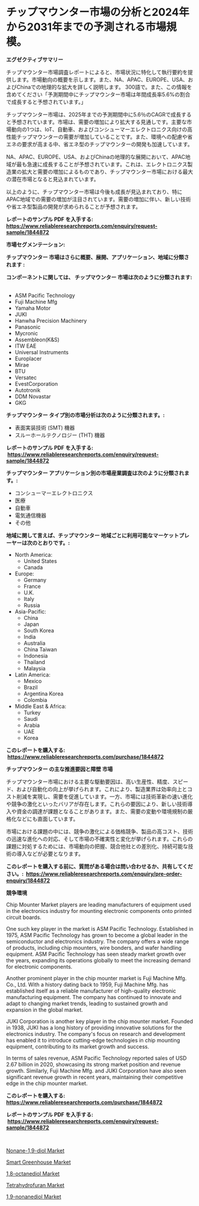 <p><h1>チップマウンター市場の分析と2024年から2031年までの予測される市場規模。</h1></p><p><strong>エグゼクティブサマリー</strong></p>
<p><p>チップマウンター市場調査レポートによると、市場状況に特化して執行要約を提供します。市場動向の概要を示します。また、NA、APAC、EUROPE、USA、およびChinaでの地理的な拡大を詳しく説明します。 300語で。また、この情報を含めてください「予測期間中にチップマウンター市場は年間成長率5.6%の割合で成長すると予想されています。」</p><p>チップマウンター市場は、2025年までの予測期間中に5.6％のCAGRで成長すると予想されています。市場は、需要の増加により拡大する見通しです。主要な市場動向の1つは、IoT、自動車、およびコンシューマーエレクトロニクス向けの高性能チップマウンターの需要が増加していることです。また、環境への配慮や省エネの要求が高まる中、省エネ型のチップマウンターの開発も加速しています。</p><p>NA、APAC、EUROPE、USA、およびChinaの地理的な展開において、APAC地域が最も急速に成長することが予想されています。これは、エレクトロニクス製造業の拡大と需要の増加によるものであり、チップマウンター市場における最大の潜在市場となると見込まれています。</p><p>以上のように、チップマウンター市場は今後も成長が見込まれており、特にAPAC地域での需要の増加が注目されています。需要の増加に伴い、新しい技術や省エネ型製品の開発が求められることが予想されます。</p></p>
<p><strong>レポートのサンプル PDF を入手する: <a href="https://www.reliableresearchreports.com/enquiry/request-sample/1844872">https://www.reliableresearchreports.com/enquiry/request-sample/1844872</a></strong></p>
<p><strong>市場セグメンテーション:</strong></p>
<p><strong> チップマウンター 市場はさらに概要、展開、アプリケーション、地域に分類されます :</strong></p>
<p><strong>コンポーネントに関しては、 チップマウンター 市場は次のように分類されます: &nbsp;</strong></p>
<p><ul><li>ASM Pacific Technology</li><li>Fuji Machine Mfg</li><li>Yamaha Motor</li><li>JUKI</li><li>Hanwha Precision Machinery</li><li>Panasonic</li><li>Mycronic</li><li>Assembleon(K&S)</li><li>ITW EAE</li><li>Universal Instruments</li><li>Europlacer</li><li>Mirae</li><li>BTU</li><li>Versatec</li><li>EvestCorporation</li><li>Autotronik</li><li>DDM Novastar</li><li>GKG</li></ul></p>
<p><strong> チップマウンター タイプ別の市場分析は次のように分類されます。:</strong></p>
<p><ul><li>表面実装技術 (SMT) 機器</li><li>スルーホールテクノロジー (THT) 機器</li></ul></p>
<p><strong>レポートのサンプル PDF を入手する: &nbsp;<a href="https://www.reliableresearchreports.com/enquiry/request-sample/1844872">https://www.reliableresearchreports.com/enquiry/request-sample/1844872</a></strong></p>
<p><strong> チップマウンター アプリケーション別の市場産業調査は次のように分類されます。:</strong></p>
<p><ul><li>コンシューマーエレクトロニクス</li><li>医療</li><li>自動車</li><li>電気通信機器</li><li>その他</li></ul></p>
<p><strong>地域に関して言えば、チップマウンター 地域ごとに利用可能なマーケットプレーヤーは次のとおりです。:</strong></p>
<p><ul>
    <li>
        North America:
        <ul>
            <li>United States</li>
            <li>Canada</li>
        </ul>
    </li>
    <li>
        Europe:
        <ul>
            <li>Germany</li>
            <li>France</li>
            <li>U.K.</li>
            <li>Italy</li>
            <li>Russia</li>
        </ul>
    </li>
    <li>
        Asia-Pacific:
        <ul>
            <li>China</li>
            <li>Japan</li>
            <li>South Korea</li>
            <li>India</li>
            <li>Australia</li>
            <li>China Taiwan</li>
            <li>Indonesia</li>
            <li>Thailand</li>
            <li>Malaysia</li>
        </ul>
    </li>
    <li>
        Latin America:
        <ul>
            <li>Mexico</li>
            <li>Brazil</li>
            <li>Argentina Korea</li>
            <li>Colombia</li>
        </ul>
    </li>
    <li>
        Middle East & Africa:
        <ul>
            <li>Turkey</li>
            <li>Saudi</li>
            <li>Arabia</li>
            <li>UAE</li>
            <li>Korea</li>
        </ul>
    </li>
    </ul></p>
<p><strong>このレポートを購入する: &nbsp;<a href="https://www.reliableresearchreports.com/purchase/1844872">https://www.reliableresearchreports.com/purchase/1844872</a></strong></p>
<p><strong>チップマウンター の主な推進要因と障壁 市場</strong></p>
<p><p>チップマウンター市場における主要な駆動要因は、高い生産性、精度、スピード、および自動化の向上が挙げられます。これにより、製造業界は効率向上とコスト削減を実現し、需要を促進しています。一方、市場には技術革新の速い進化や競争の激化といったバリアが存在します。これらの要因により、新しい技術導入や資金の調達が課題となることがあります。また、需要の変動や環境規制の厳格化などにも直面しています。</p><p>市場における課題の中には、競争の激化による価格競争、製品の高コスト、技術の迅速な進化への対応、そして市場の不確実性と変化が挙げられます。これらの課題に対処するためには、市場動向の把握、競合他社との差別化、持続可能な技術の導入などが必要となります。</p></p>
<p><strong>このレポートを購入する前に、質問がある場合は問い合わせるか、共有してください。:&nbsp; <a href="https://www.reliableresearchreports.com/enquiry/pre-order-enquiry/1844872">https://www.reliableresearchreports.com/enquiry/pre-order-enquiry/1844872</a></strong></p>
<p><strong>競争環境</strong></p>
<p><p>Chip Mounter Market players are leading manufacturers of equipment used in the electronics industry for mounting electronic components onto printed circuit boards.</p><p>One such key player in the market is ASM Pacific Technology. Established in 1975, ASM Pacific Technology has grown to become a global leader in the semiconductor and electronics industry. The company offers a wide range of products, including chip mounters, wire bonders, and wafer handling equipment. ASM Pacific Technology has seen steady market growth over the years, expanding its operations globally to meet the increasing demand for electronic components.</p><p>Another prominent player in the chip mounter market is Fuji Machine Mfg. Co., Ltd. With a history dating back to 1959, Fuji Machine Mfg. has established itself as a reliable manufacturer of high-quality electronic manufacturing equipment. The company has continued to innovate and adapt to changing market trends, leading to sustained growth and expansion in the global market.</p><p>JUKI Corporation is another key player in the chip mounter market. Founded in 1938, JUKI has a long history of providing innovative solutions for the electronics industry. The company's focus on research and development has enabled it to introduce cutting-edge technologies in chip mounting equipment, contributing to its market growth and success.</p><p>In terms of sales revenue, ASM Pacific Technology reported sales of USD 2.67 billion in 2020, showcasing its strong market position and revenue growth. Similarly, Fuji Machine Mfg. and JUKI Corporation have also seen significant revenue growth in recent years, maintaining their competitive edge in the chip mounter market.</p></p>
<p><strong>このレポートを購入する: &nbsp; <a href="https://www.reliableresearchreports.com/purchase/1844872">https://www.reliableresearchreports.com/purchase/1844872</a></strong></p>
<p><strong>レポートのサンプル PDF を入手する: &nbsp;<a href="https://www.reliableresearchreports.com/enquiry/request-sample/1844872">https://www.reliableresearchreports.com/enquiry/request-sample/1844872</a></strong><strong></strong></p>
<p>&nbsp;</p>
<p><p><a href="https://acidic-farm-354.notion.site/Global-Nonane-1-9-diol-Market-Size-and-Market-Trends-Insights-and-Projections-from-2024-to-2031-1430fa8e452b44718720ec500a532ee5">Nonane-1,9-diol Market</a></p><p><a href="https://view.publitas.com/reportprime-1/smart-greenhouse-market-with-the-goal-of-estimating-the-market-size-and-future-growth-potential-of-various-market-segments-based-on-component-applications-end-user-and-region/">Smart Greenhouse Market</a></p><p><a href="https://glittery-fuchsia-86a.notion.site/1-8-octanediol-Market-Research-Report-Unlocks-Analysis-on-the-Market-Financial-Status-Market-Size--90612ad08e1949028d0b76633dd7b946">1,8-octanediol Market</a></p><p><a href="https://view.publitas.com/reportprime-1/tetrahydrofuran-market-size-and-growth-market-segmentation-regional-and-country-breakdowns-and-market-trends-for-period-from-2024-2031/">Tetrahydrofuran Market</a></p><p><a href="https://acidic-farm-354.notion.site/1-9-nonanediol-Market-Size-Share-Trends-Analysis-Report-By-Application-Regional-Outlook-Competi-8001a0d1f3ef416c8d9e2e45cf4b46c9">1,9-nonanediol Market</a></p></p>